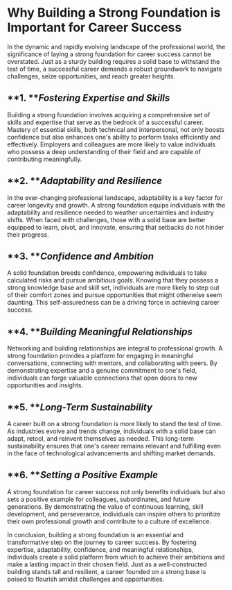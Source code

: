 Why Building a Strong Foundation is Important for Career Success
=========================================================================

In the dynamic and rapidly evolving landscape of the professional world, the significance of laying a strong foundation for career success cannot be overstated. Just as a sturdy building requires a solid base to withstand the test of time, a successful career demands a robust groundwork to navigate challenges, seize opportunities, and reach greater heights.

\*\*1. \*\****Fostering Expertise and Skills***
-----------------------------------------------

Building a strong foundation involves acquiring a comprehensive set of skills and expertise that serve as the bedrock of a successful career. Mastery of essential skills, both technical and interpersonal, not only boosts confidence but also enhances one's ability to perform tasks efficiently and effectively. Employers and colleagues are more likely to value individuals who possess a deep understanding of their field and are capable of contributing meaningfully.

\*\*2. \*\****Adaptability and Resilience***
--------------------------------------------

In the ever-changing professional landscape, adaptability is a key factor for career longevity and growth. A strong foundation equips individuals with the adaptability and resilience needed to weather uncertainties and industry shifts. When faced with challenges, those with a solid base are better equipped to learn, pivot, and innovate, ensuring that setbacks do not hinder their progress.

\*\*3. \*\****Confidence and Ambition***
----------------------------------------

A solid foundation breeds confidence, empowering individuals to take calculated risks and pursue ambitious goals. Knowing that they possess a strong knowledge base and skill set, individuals are more likely to step out of their comfort zones and pursue opportunities that might otherwise seem daunting. This self-assuredness can be a driving force in achieving career success.

\*\*4. \*\****Building Meaningful Relationships***
--------------------------------------------------

Networking and building relationships are integral to professional growth. A strong foundation provides a platform for engaging in meaningful conversations, connecting with mentors, and collaborating with peers. By demonstrating expertise and a genuine commitment to one's field, individuals can forge valuable connections that open doors to new opportunities and insights.

\*\*5. \*\****Long-Term Sustainability***
-----------------------------------------

A career built on a strong foundation is more likely to stand the test of time. As industries evolve and trends change, individuals with a solid base can adapt, retool, and reinvent themselves as needed. This long-term sustainability ensures that one's career remains relevant and fulfilling even in the face of technological advancements and shifting market demands.

\*\*6. \*\****Setting a Positive Example***
-------------------------------------------

A strong foundation for career success not only benefits individuals but also sets a positive example for colleagues, subordinates, and future generations. By demonstrating the value of continuous learning, skill development, and perseverance, individuals can inspire others to prioritize their own professional growth and contribute to a culture of excellence.

In conclusion, building a strong foundation is an essential and transformative step on the journey to career success. By fostering expertise, adaptability, confidence, and meaningful relationships, individuals create a solid platform from which to achieve their ambitions and make a lasting impact in their chosen field. Just as a well-constructed building stands tall and resilient, a career founded on a strong base is poised to flourish amidst challenges and opportunities.
